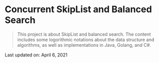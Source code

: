 # Concurrent SkipList and Balanced Search

> This project is about SkipList and balanced search. The content includes some logorithmic notations about the data structure and algorithms, as well as implementations in Java, Golang, and C#.

Last updated on: April 6, 2021
